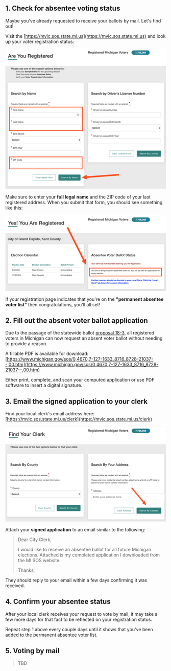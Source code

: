 ## 1. Check for absentee voting status

Maybe you've already requested to receive your ballots by mail. Let's find out!

Visit the [https://mvic.sos.state.mi.us](https://mvic.sos.state.mi.us) and look up your voter registration status:

![Are You Registered](images/mvic.png)

Make sure to enter your **full legal name** and the ZIP code of your last registered address. When you submit that form, you should see something like this:

![You Are Registered](images/mvic-registration.png)

If your registration page indicates that you're on the **"permanent absentee voter list"** then congratulations, you'll all set!

## 2. Fill out the absent voter ballot application

Due to the passage of the statewide ballot [proposal 18-3](https://ballotpedia.org/Michigan_Proposal_3,_Voting_Policies_in_State_Constitution_Initiative_(2018)), all registered voters in Michigan can now request an absent voter ballot without needing to provide a reason.

A fillable PDF is available for download: [https://www.michigan.gov/sos/0,4670,7-127-1633_8716_8728-21037--,00.htm](https://www.michigan.gov/sos/0,4670,7-127-1633_8716_8728-21037--,00.htm)

Either print, complete, and scan your computed application or use PDF software to insert a digital signature.

## 3. Email the signed application to your clerk

Find your local clerk's email address here:
[https://mvic.sos.state.mi.us/clerk](https://mvic.sos.state.mi.us/clerk)

![Find Your Clerk](images/mvic-clerk.png)

Attach your **signed application** to an email similar to the following:

> Dear City Clerk,
>
> I would like to receive an absentee ballot for all future Michigan elections.
> Attached is my completed application I downloaded from the MI SOS website.
>
> Thanks,
> <Your Name>


They should reply to your email within a few days confirming it was received.

## 4. Confirm your absentee status

After your local clerk receives your request to vote by mail, it may take a few more days for that fact to be reflected on your registration status.

Repeat step 1 above every couple days until it shows that you've been added to the permanent absentee voter list.

## 5. Voting by mail

> TBD
